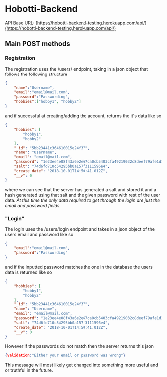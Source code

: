 # Hobotti-Backend

API Base URL:
[https://hobotti-backend-testing.herokuapp.com/api/](https://hobotti-backend-testing.herokuapp.com/api/)

## Main POST methods
### Registration
The registration uses the /users/ endpoint, taking in a json object that follows the following structure
```json
{
	"name":"Username",
	"email":"email@mail.com",
	"password":"Passwording",
	"hobbies":["hobby1", "hobby2"]
}
```
and if successful at creating/adding the account, returns the it's data like so 
```json
{
    "hobbies": [
        "hobby1",
        "hobby2"
    ],
    "_id": "5bb23441c364610015e24f37",
    "name": "Username",
    "email": "email@mail.com",
    "password": "1e23ee4e08f43a6e2e67ca0cb5403cfa49219032c8deef79afe1d17dc3a827c49278081ad4502d70795d305497182d1a67899c0b58bc7b4d9d92649be8d01a91",
    "salt": "74d6fd710c54295bb0a157f3111596e4",
    "create_date": "2018-10-01T14:50:41.012Z",
    "__v": 0
}
```

where we can see that the server has generated a salt and stored it and a hash generated using that salt and the given password with rest of the user data.
*At this time the only data required to get through the login are just the email and password fields.*

### "Login"
The login uses the /users/login endpoint and takes in a json object of the users email and password like so
```json
{
	"email":"email@mail.com",
	"password":"Passwording"
}
```
and if the inputted password matches the one in the database the users data is returned like so
```json
{
    "hobbies": [
        "hobby1",
        "hobby2"
    ],
    "_id": "5bb23441c364610015e24f37",
    "name": "Username",
    "email": "email@mail.com",
    "password": "1e23ee4e08f43a6e2e67ca0cb5403cfa49219032c8deef79afe1d17dc3a827c49278081ad4502d70795d305497182d1a67899c0b58bc7b4d9d92649be8d01a91",
    "salt": "74d6fd710c54295bb0a157f3111596e4",
    "create_date": "2018-10-01T14:50:41.012Z",
    "__v": 0
}
```

However if the passwords do not match then the server returns this json
```json
{validation:"Either your email or password was wrong"}
```
This message will most likely get changed into something more useful and or truthful in the future.
